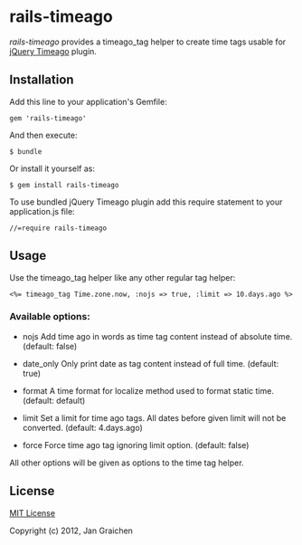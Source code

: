 # rails-timeago

*rails-timeago* provides a timeago_tag helper to create time tags usable for 
[jQuery Timeago](https://github.com/rmm5t/jquery-timeago) plugin.

## Installation

Add this line to your application's Gemfile:

    gem 'rails-timeago'

And then execute:

    $ bundle

Or install it yourself as:

    $ gem install rails-timeago

To use bundled jQuery Timeago plugin add this require statement to your application.js file:

    //=require rails-timeago

## Usage

Use the timeago_tag helper like any other regular tag helper:

    <%= timeago_tag Time.zone.now, :nojs => true, :limit => 10.days.ago %>


### Available options:

* nojs
  Add time ago in words as time tag content instead of absolute time. (default: false)

* date_only
  Only print date as tag content instead of full time. (default: true)

* format
  A time format for localize method used to format static time. (default: default)
 
* limit
  Set a limit for time ago tags. All dates before given limit will not be converted. (default: 4.days.ago) 

* force
  Force time ago tag ignoring limit option. (default: false)

All other options will be given as options to the time tag helper.

## License

[MIT License](http://www.opensource.org/licenses/mit-license.php)

Copyright (c) 2012, Jan Graichen
